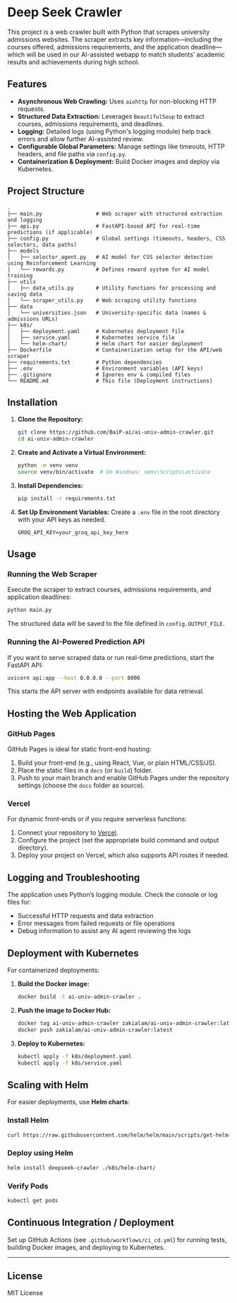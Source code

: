 # Deep Seek Crawler

This project is a web crawler built with Python that scrapes university admissions websites. The scraper extracts key information—including the courses offered, admissions requirements, and the application deadline—which will be used in our AI-assisted webapp to match students’ academic results and achievements during high school.

## Features
- **Asynchronous Web Crawling:** Uses `aiohttp` for non-blocking HTTP requests.
- **Structured Data Extraction:** Leverages `BeautifulSoup` to extract courses, admissions requirements, and deadlines.
- **Logging:** Detailed logs (using Python's logging module) help track errors and allow further AI-assisted review.
- **Configurable Global Parameters:** Manage settings like timeouts, HTTP headers, and file paths via `config.py`.
- **Containerization & Deployment:** Build Docker images and deploy via Kubernetes.

## Project Structure
```
.
├── main.py                 # Web scraper with structured extraction and logging
├── api.py                  # FastAPI-based API for real-time predictions (if applicable)
├── config.py               # Global settings (timeouts, headers, CSS selectors, data paths)
├── models
│   ├── selector_agent.py   # AI model for CSS selector detection using Reinforcement Learning
│   └── rewards.py          # Defines reward system for AI model training
├── utils
│   ├── data_utils.py       # Utility functions for processing and saving data
│   └── scraper_utils.py    # Web scraping utility functions
├── data
│   └── universities.json   # University-specific data (names & admissions URLs)
├── k8s/
│   ├── deployment.yaml     # Kubernetes deployment file
│   ├── service.yaml        # Kubernetes service file
│   └── helm-chart/         # Helm chart for easier deployment
├── Dockerfile              # Containerization setup for the API/web scraper
├── requirements.txt        # Python dependencies
├── .env                    # Environment variables (API keys)
├── .gitignore              # Ignores env & compiled files
└── README.md               # This file (Deployment instructions)
```

## Installation
1. **Clone the Repository:**
   ```bash
   git clone https://github.com/BaiP-ai/ai-univ-admin-crawler.git
   cd ai-univ-admin-crawler
   ```

2. **Create and Activate a Virtual Environment:**
   ```bash
   python -m venv venv
   source venv/bin/activate  # On Windows: venv\Scripts\activate
   ```

3. **Install Dependencies:**
   ```bash
   pip install -r requirements.txt
   ```

4. **Set Up Environment Variables:**
   Create a `.env` file in the root directory with your API keys as needed.
   ```
   GROQ_API_KEY=your_groq_api_key_here
   ```

## Usage
### Running the Web Scraper
Execute the scraper to extract courses, admissions requirements, and application deadlines:
```bash
python main.py
```
The structured data will be saved to the file defined in `config.OUTPUT_FILE`.

### Running the AI-Powered Prediction API
If you want to serve scraped data or run real-time predictions, start the FastAPI API:
```bash
uvicorn api:app --host 0.0.0.0 --port 8000
```
This starts the API server with endpoints available for data retrieval.

## Hosting the Web Application
### GitHub Pages
GitHub Pages is ideal for static front-end hosting:
1. Build your front-end (e.g., using React, Vue, or plain HTML/CSS/JS).
2. Place the static files in a `docs` (or `build`) folder.
3. Push to your main branch and enable GitHub Pages under the repository settings (choose the `docs` folder as source).

### Vercel
For dynamic front-ends or if you require serverless functions:
1. Connect your repository to [Vercel](https://vercel.com/).
2. Configure the project (set the appropriate build command and output directory).
3. Deploy your project on Vercel, which also supports API routes if needed.

## Logging and Troubleshooting
The application uses Python’s logging module. Check the console or log files for:
- Successful HTTP requests and data extraction
- Error messages from failed requests or file operations
- Debug information to assist any AI agent reviewing the logs

## Deployment with Kubernetes
For containerized deployments:
1. **Build the Docker image:**
   ```bash
   docker build -t ai-univ-admin-crawler .
   ```
2. **Push the image to Docker Hub:**
   ```bash
   docker tag ai-univ-admin-crawler zakialam/ai-univ-admin-crawler:latest
   docker push zakialam/ai-univ-admin-crawler:latest
   ```
3. **Deploy to Kubernetes:**
   ```bash
   kubectl apply -f k8s/deployment.yaml
   kubectl apply -f k8s/service.yaml
   ```

## Scaling with Helm
For easier deployments, use **Helm charts**:

### Install Helm
```bash
curl https://raw.githubusercontent.com/helm/helm/main/scripts/get-helm-3 | bash
```

### Deploy using Helm
```bash
helm install deepseek-crawler ./k8s/helm-chart/
```

### Verify Pods
```bash
kubectl get pods
```

## Continuous Integration / Deployment
Set up GitHub Actions (see `.github/workflows/ci_cd.yml`) for running tests, building Docker images, and deploying to Kubernetes.

---

## License
MIT License
